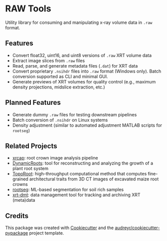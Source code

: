 # RAW Tools

Utility library for consuming and manipulating x-ray volume data in
`.raw` format.

## Features

- Convert float32, uint16, and uint8 versions of `.raw` XRT volume
    data
- Extract image slices from `.raw` files
- Read, parse, and generate metadata files (`.dat`) for XRT data
- Convert proprietary `.nsihdr` files into `.raw` format (Windows
    only). Batch conversion supported as CLI and minimal GUI.
- Generate previews of XRT volumes for quality control (e.g., maximum
    density projections, midslice extraction, etc.)

## Planned Features

- Generate dummy `.raw` files for testing downstream pipelines
- Batch conversion of `.nsihdr` on Linux systems
- Density adjustment (similar to automated adjustment MATLAB scripts
    for `rootseg`)

## Related Projects

- [xrcap](https://github.com/Topp-Roots-Lab/3d-root-crown-analysis-pipeline):
    root crown image analysis pipeline
- [DynamicRoots](https://github.com/Topp-Roots-Lab/DynamicRoots): tool
    for reconstructing and analyzing the growth of a plant root system
- [TopoRoot](https://github.com/danzeng8/TopoRoot): high-throughput
    computational method that computes fine-grained architectural traits
    from 3D CT images of excavated maize root crowns
- [rootseg](https://github.com/Topp-Roots-Lab/rootseg): ML-based
    segmentation for soil rich samples
- [xrt-dmt](https://github.com/Topp-Roots-Lab/xrt-dmt): data
    management tool for tracking and archiving XRT (meta)data

## Credits

This package was created with
[Cookiecutter](https://github.com/audreyr/cookiecutter-pypackage) and
the
[audreyr/cookiecutter-pypackage](https://github.com/audreyr/cookiecutter-pypackage)
project template.
